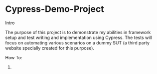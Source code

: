 # Cypress-Demo-Project

Intro

The purpose of this project is to demonstrate my abilities in framework setup and test writing and implementation using Cypress. The tests will focus on automating various scenarios on a dummy SUT (a third party website specially created for this purpose).

How To:

1.
